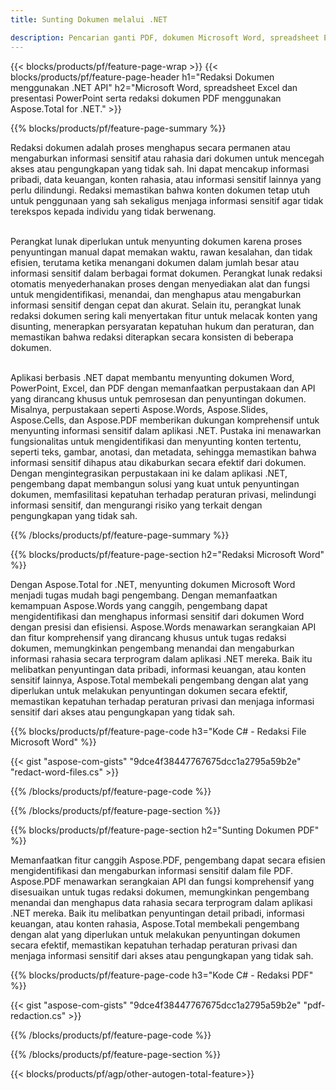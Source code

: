 ```yaml
---
title: Sunting Dokumen melalui .NET 

description: Pencarian ganti PDF, dokumen Microsoft Word, spreadsheet Excel, dan data presentasi PowerPoint melalui aplikasi .NET. Kode C# terdaftar
---
```


{{< blocks/products/pf/feature-page-wrap >}}
{{< blocks/products/pf/feature-page-header h1="Redaksi Dokumen menggunakan .NET API" h2="Microsoft Word, spreadsheet Excel dan presentasi PowerPoint serta redaksi dokumen PDF menggunakan Aspose.Total for .NET." >}}

{{% blocks/products/pf/feature-page-summary %}}

Redaksi dokumen adalah proses menghapus secara permanen atau mengaburkan informasi sensitif atau rahasia dari dokumen untuk mencegah akses atau pengungkapan yang tidak sah. Ini dapat mencakup informasi pribadi, data keuangan, konten rahasia, atau informasi sensitif lainnya yang perlu dilindungi. Redaksi memastikan bahwa konten dokumen tetap utuh untuk penggunaan yang sah sekaligus menjaga informasi sensitif agar tidak terekspos kepada individu yang tidak berwenang. <br /><br />

Perangkat lunak diperlukan untuk menyunting dokumen karena proses penyuntingan manual dapat memakan waktu, rawan kesalahan, dan tidak efisien, terutama ketika menangani dokumen dalam jumlah besar atau informasi sensitif dalam berbagai format dokumen. Perangkat lunak redaksi otomatis menyederhanakan proses dengan menyediakan alat dan fungsi untuk mengidentifikasi, menandai, dan menghapus atau mengaburkan informasi sensitif dengan cepat dan akurat. Selain itu, perangkat lunak redaksi dokumen sering kali menyertakan fitur untuk melacak konten yang disunting, menerapkan persyaratan kepatuhan hukum dan peraturan, dan memastikan bahwa redaksi diterapkan secara konsisten di beberapa dokumen.<br /><br />

Aplikasi berbasis .NET dapat membantu menyunting dokumen Word, PowerPoint, Excel, dan PDF dengan memanfaatkan perpustakaan dan API yang dirancang khusus untuk pemrosesan dan penyuntingan dokumen. Misalnya, perpustakaan seperti Aspose.Words, Aspose.Slides, Aspose.Cells, dan Aspose.PDF memberikan dukungan komprehensif untuk menyunting informasi sensitif dalam aplikasi .NET. Pustaka ini menawarkan fungsionalitas untuk mengidentifikasi dan menyunting konten tertentu, seperti teks, gambar, anotasi, dan metadata, sehingga memastikan bahwa informasi sensitif dihapus atau dikaburkan secara efektif dari dokumen. Dengan mengintegrasikan perpustakaan ini ke dalam aplikasi .NET, pengembang dapat membangun solusi yang kuat untuk penyuntingan dokumen, memfasilitasi kepatuhan terhadap peraturan privasi, melindungi informasi sensitif, dan mengurangi risiko yang terkait dengan pengungkapan yang tidak sah.


{{% /blocks/products/pf/feature-page-summary  %}}

{{% blocks/products/pf/feature-page-section  h2="Redaksi Microsoft Word" %}}

Dengan Aspose.Total for .NET, menyunting dokumen Microsoft Word menjadi tugas mudah bagi pengembang. Dengan memanfaatkan kemampuan Aspose.Words yang canggih, pengembang dapat mengidentifikasi dan menghapus informasi sensitif dari dokumen Word dengan presisi dan efisiensi. Aspose.Words menawarkan serangkaian API dan fitur komprehensif yang dirancang khusus untuk tugas redaksi dokumen, memungkinkan pengembang menandai dan mengaburkan informasi rahasia secara terprogram dalam aplikasi .NET mereka. Baik itu melibatkan penyuntingan data pribadi, informasi keuangan, atau konten sensitif lainnya, Aspose.Total membekali pengembang dengan alat yang diperlukan untuk melakukan penyuntingan dokumen secara efektif, memastikan kepatuhan terhadap peraturan privasi dan menjaga informasi sensitif dari akses atau pengungkapan yang tidak sah.

{{% blocks/products/pf/feature-page-code h3="Kode C# - Redaksi File Microsoft Word" %}}

{{< gist "aspose-com-gists" "9dce4f38447767675dcc1a2795a59b2e" "redact-word-files.cs" >}}

{{% /blocks/products/pf/feature-page-code  %}}

{{% /blocks/products/pf/feature-page-section %}}

{{% blocks/products/pf/feature-page-section  h2="Sunting Dokumen PDF" %}}

Memanfaatkan fitur canggih Aspose.PDF, pengembang dapat secara efisien mengidentifikasi dan mengaburkan informasi sensitif dalam file PDF. Aspose.PDF menawarkan serangkaian API dan fungsi komprehensif yang disesuaikan untuk tugas redaksi dokumen, memungkinkan pengembang menandai dan menghapus data rahasia secara terprogram dalam aplikasi .NET mereka. Baik itu melibatkan penyuntingan detail pribadi, informasi keuangan, atau konten rahasia, Aspose.Total membekali pengembang dengan alat yang diperlukan untuk melakukan penyuntingan dokumen secara efektif, memastikan kepatuhan terhadap peraturan privasi dan menjaga informasi sensitif dari akses atau pengungkapan yang tidak sah.

{{% blocks/products/pf/feature-page-code h3="Kode C# - Redaksi PDF" %}}

{{< gist "aspose-com-gists" "9dce4f38447767675dcc1a2795a59b2e" "pdf-redaction.cs" >}}

{{% /blocks/products/pf/feature-page-code  %}}

{{% /blocks/products/pf/feature-page-section %}}

{{< blocks/products/pf/agp/other-autogen-total-feature>}}